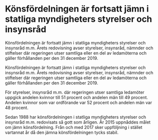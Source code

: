 # Könsfördelningen är fortsatt jämn i statliga myndigheters styrelser och insynsråd

Könsfördelningen är fortsatt jämn i statliga myndigheters styrelser och insynsråd m.m. Årets redovisning avser styrelser, insynsråd, nämnder och stiftelser där regeringen utser samtliga eller en del av ledamöterna och gäller förhållanden per den 31 december 2019.

Könsfördelningen är fortsatt jämn i statliga myndigheters styrelser och insynsråd m.m. Årets redovisning avser styrelser, insynsråd, nämnder och stiftelser där regeringen utser samtliga eller en del av ledamöterna och gäller förhållanden per den 31 december 2019.

För styrelser, insynsråd m.m. där regeringen utser samtliga ledamöter uppgick andelen kvinnor till 51 procent och andelen män till 49 procent. Andelen kvinnor som var ordförande var 52 procent och andelen män var 48 procent.

Sedan 1988 har könsfördelningen i statliga myndigheters styrelser och insynsråd m.m. redovisats så gott som årligen. År 2015 uppnåddes målet om jämn könsfördelning. Från och med 2017 sker uppföljning i stället vartannat år då den jämna könsfördelningen tycks stabil.
